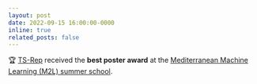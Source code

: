 ```yaml
---
layout: post
date: 2022-09-15 16:00:00-0000
inline: true
related_posts: false
---
```

🏆 <a href="https://pratiksomaiya.in/projects/TS-Rep/" target="blank">TS-Rep</a> received the **best poster award** at the <a href="https://www.m2lschool.org/home" target="blank">Mediterranean Machine Learning (M2L) summer school</a>.
